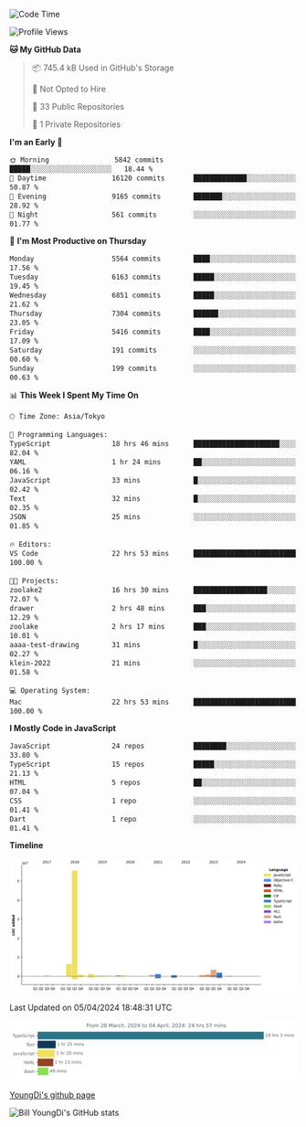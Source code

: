 <!--START_SECTION:waka-->
![Code Time](http://img.shields.io/badge/Code%20Time-569%20hrs%2037%20mins-blue)

![Profile Views](http://img.shields.io/badge/Profile%20Views-2-blue)

**🐱 My GitHub Data** 

> 📦 745.4 kB Used in GitHub's Storage 
 > 
> 🚫 Not Opted to Hire
 > 
> 📜 33 Public Repositories 
 > 
> 🔑 1 Private Repositories 
 > 
**I'm an Early 🐤** 

```text
🌞 Morning                5842 commits        █████░░░░░░░░░░░░░░░░░░░░   18.44 % 
🌆 Daytime                16120 commits       █████████████░░░░░░░░░░░░   50.87 % 
🌃 Evening                9165 commits        ███████░░░░░░░░░░░░░░░░░░   28.92 % 
🌙 Night                  561 commits         ░░░░░░░░░░░░░░░░░░░░░░░░░   01.77 % 
```
📅 **I'm Most Productive on Thursday** 

```text
Monday                   5564 commits        ████░░░░░░░░░░░░░░░░░░░░░   17.56 % 
Tuesday                  6163 commits        █████░░░░░░░░░░░░░░░░░░░░   19.45 % 
Wednesday                6851 commits        █████░░░░░░░░░░░░░░░░░░░░   21.62 % 
Thursday                 7304 commits        ██████░░░░░░░░░░░░░░░░░░░   23.05 % 
Friday                   5416 commits        ████░░░░░░░░░░░░░░░░░░░░░   17.09 % 
Saturday                 191 commits         ░░░░░░░░░░░░░░░░░░░░░░░░░   00.60 % 
Sunday                   199 commits         ░░░░░░░░░░░░░░░░░░░░░░░░░   00.63 % 
```


📊 **This Week I Spent My Time On** 

```text
🕑︎ Time Zone: Asia/Tokyo

💬 Programming Languages: 
TypeScript               18 hrs 46 mins      █████████████████████░░░░   82.04 % 
YAML                     1 hr 24 mins        ██░░░░░░░░░░░░░░░░░░░░░░░   06.16 % 
JavaScript               33 mins             █░░░░░░░░░░░░░░░░░░░░░░░░   02.42 % 
Text                     32 mins             █░░░░░░░░░░░░░░░░░░░░░░░░   02.35 % 
JSON                     25 mins             ░░░░░░░░░░░░░░░░░░░░░░░░░   01.85 % 

🔥 Editors: 
VS Code                  22 hrs 53 mins      █████████████████████████   100.00 % 

🐱‍💻 Projects: 
zoolake2                 16 hrs 30 mins      ██████████████████░░░░░░░   72.07 % 
drawer                   2 hrs 48 mins       ███░░░░░░░░░░░░░░░░░░░░░░   12.29 % 
zoolake                  2 hrs 17 mins       ███░░░░░░░░░░░░░░░░░░░░░░   10.01 % 
aaaa-test-drawing        31 mins             █░░░░░░░░░░░░░░░░░░░░░░░░   02.27 % 
klein-2022               21 mins             ░░░░░░░░░░░░░░░░░░░░░░░░░   01.58 % 

💻 Operating System: 
Mac                      22 hrs 53 mins      █████████████████████████   100.00 % 
```

**I Mostly Code in JavaScript** 

```text
JavaScript               24 repos            ████████░░░░░░░░░░░░░░░░░   33.80 % 
TypeScript               15 repos            █████░░░░░░░░░░░░░░░░░░░░   21.13 % 
HTML                     5 repos             ██░░░░░░░░░░░░░░░░░░░░░░░   07.04 % 
CSS                      1 repo              ░░░░░░░░░░░░░░░░░░░░░░░░░   01.41 % 
Dart                     1 repo              ░░░░░░░░░░░░░░░░░░░░░░░░░   01.41 % 
```



**Timeline**

![Lines of Code chart](https://raw.githubusercontent.com/Youngdi/Youngdi/master/assets/bar_graph.png)


 Last Updated on 05/04/2024 18:48:31 UTC
<!--END_SECTION:waka-->

![wakatime](./images/stat.svg)

[YoungDi's github page](https://youngdi.github.io)

![Bill YoungDi's GitHub stats](https://github-readme-stats.vercel.app/api?username=youngdi&count_private=true&show_icons=true)
